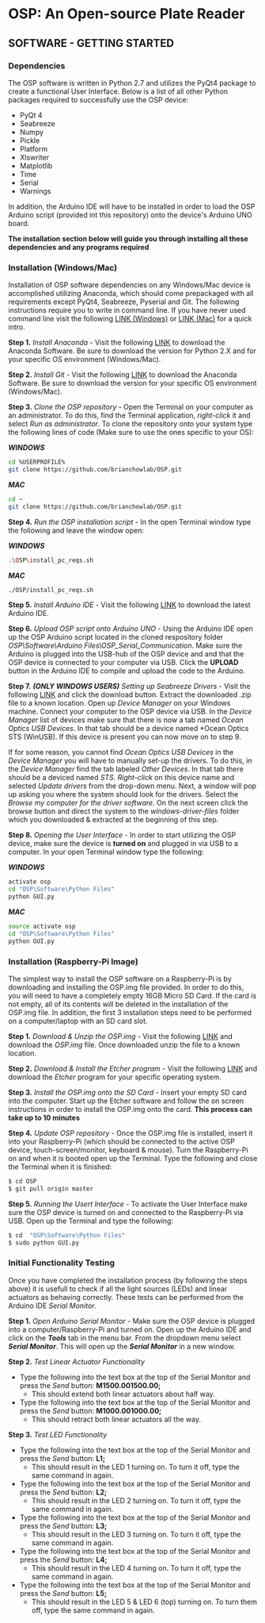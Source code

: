 # OSP: An Open-source Plate Reader 

## SOFTWARE - GETTING STARTED 
### Dependencies
The OSP software is written in Python 2.7 and utilizes the PyQt4 package to create a functional User Interface.   Below is a list of all other Python packages required to successfully use the OSP device: 

* PyQt 4
* Seabreeze
* Numpy
*	Pickle
* Platform
* Xlswriter
*	Matplotlib
*	Time 
*	Serial
*	Warnings

In addition, the Arduino IDE will have to be installed in order to load the OSP Arduino script (provided int this repository) onto the device's Arduino UNO board. 

**The installation section below will guide you through installing all these dependencies and any programs required**


### Installation (Windows/Mac)
Installation of OSP software dependencies on any Windows/Mac device is accomplished utilizing Anaconda, which should come prepackaged with all requirements except PyQt4, Seabreeze, Pyserial and Git. The following instructions require you to write in command line. If you have never used command line visit the following [LINK (Windows)](https://www.makeuseof.com/tag/a-beginners-guide-to-the-windows-command-line/) or [LINK (Mac)](https://blog.teamtreehouse.com/introduction-to-the-mac-os-x-command-line) for a quick intro.

**Step 1.** *Install Anaconda* - Visit the following [LINK](https://www.anaconda.com/download/) to download the Anaconda Software. Be sure to download the version for Python 2.X and for your specific OS environment (Windows/Mac).

**Step 2.** *Install Git* - Visit the following [LINK](https://git-scm.com/download/win) to download the Anaconda Software. Be sure to download the version for your specific OS environment (Windows/Mac).

**Step 3.** *Clone the OSP repository* - Open the Terminal on your computer as an administrator. To do this, find the Terminal application, *right-click* it and select *Run as administrator*. To clone the repository onto your system type the following lines of code (Make sure to use the ones specific to your OS):

***WINDOWS***
```sh
cd %USERPROFILE%
git clone https://github.com/brianchowlab/OSP.git
```

***MAC***
```sh
cd ~
git clone https://github.com/brianchowlab/OSP.git
```

**Step 4.** *Run the OSP installation script* - In the open Terminal window type the following and leave the window open:

***WINDOWS***
```sh
.\OSP\install_pc_reqs.sh
```

***MAC***
```sh
./OSP/install_pc_reqs.sh
```

**Step 5.** *Install Arduino IDE* -  Visit the following [LINK](https://www.arduino.cc/en/Main/Software) to download the latest Arduino IDE. 

**Step 6.** *Upload OSP script onto Arduino UNO* - Using the Arduino IDE open up the OSP Arduino script located in the cloned respository folder *OSP\Software\Arduino Files\OSP_Serial_Communication*.  Make sure the Arduino is plugged into the USB-hub of the OSP device and and that the OSP device is connected to your computer via USB.  Click the **UPLOAD** button in the Arduino IDE to compile and upload the code to the Arduino.

**Step 7.** ***(ONLY WINDOWS USERS)*** *Setting up Seabreeze Drivers* - Visit the following [LINK](https://github.com/ap--/python-seabreeze/blob/master/misc/windows-driver-files.zip) and click the download button.  Extract the downloaded .zip file to a known location. Open up *Device Manager* on your Windows machine. Connect your computer to the OSP device via USB. In the  *Device Manager* list of devices make sure that there is now a tab named *Ocean Optics USB Devices*. In that tab should be a device named *Ocean Optics STS (WinUSB). If this device is present you can now move on to step 9.

If for some reason, you cannot find *Ocean Optics USB Devices* in the *Device Manager* you will have to manually set-up the drivers. To do this, in the *Device Manager* find the tab labeled *Other Devices*.  In that tab there should be a deviced named *STS*. *Right-click* on this device name and selected *Update drivers* from the drop-down menu. Next, a window will pop up asking you where the system should look for the drivers. Select the *Browse my computer for the driver software*.  On the next screen click the browse button and direct the system to the *windows-driver-files* folder which you downloaded & extracted at the beginning of this step.

**Step 8.** *Opening the User Interface* - In order to start utilizing the OSP device, make sure the device is **turned on** and plugged in via USB to a computer.  In your open Terminal window type the following:

***WINDOWS***
```sh
activate osp
cd "OSP\Software\Python Files"
python GUI.py
```

***MAC***
```sh
source activate osp
cd "OSP\Software\Python Files"
python GUI.py
```

### Installation (Raspberry-Pi Image)
The simplest way to install the OSP software on a Raspberry-Pi is by downloading and installing the OSP.img file provided. In order to do this, you will need to have a completely empty 16GB Micro SD Card. If the card is not empty, all of its contents will be deleted in the installation of the OSP.img file. In addition, the first 3 installation steps need to be performed on a computer/laptop with an SD card slot. 

**Step 1.** *Download & Unzip the OSP.img* - Visit the following [LINK](https://www.dropbox.com/s/7g2e63knupe5y7j/osp_rasp.img?dl=0) and download the *OSP.img* file. Once downloaded unzip the file to a known location. 

**Step 2.** *Download & Install the Etcher program* - Visit the following [LINK](https://www.balena.io/etcher/) and download the *Etcher* program for your specific operating system. 

**Step 3.** *Install the OSP.img onto the SD Card* - Insert your empty SD card into the computer. Start up the Etcher software and follow the on screen instructions in order to install the OSP.img onto the card. **This process can take up to 10 minutes**

**Step 4.** *Update OSP repository* - Once the OSP.img file is installed, insert it into your Raspberry-Pi (which should be connected to the active OSP device, touch-screen/monitor, keyboard & mouse). Turn the Raspberry-Pi on and when it is booted open up the Terminal. Type the following and close the Terminal when it is finished:
```sh
$ cd OSP
$ git pull origin master
```
**Step 5.** *Running the Usert Interface* - To activate the User Interface make sure the OSP device is turned on and connected to the Raspberry-Pi via USB. Open up the Terminal and type the following:
```sh
$ cd  "OSP\Software\Python Files"
$ sudo python GUI.py
```

### Initial Functionality Testing
Once you have completed the installation process (by following the steps above) it is usefull to check if all the light sources (LEDs) and linear actuators as behaving correctly. These tests can be performed from the Arduino IDE *Serial Monitor*. 

**Step 1.** *Open Arduino Serial Monitor* - Make sure the OSP device is plugged into a computer/Raspberry-Pi and turned on. Open up the Arduino IDE and click on the ***Tools*** tab in the menu bar. From the dropdown menu select ***Serial Monitor***. This will open up the ***Serial Monitor*** in a new window. 

**Step 2.** *Test Linear Actuator Functionality* 
* Type the following into the text box at the top of the Serial Monitor and press the *Send* button: **M1500.001500.00;** 
  * This should extend both linear actuators about half way. 
* Type the following into the text box at the top of the Serial Monitor and press the *Send* button: **M1000.001000.00;** 
  * This should retract both linear actuators all the way. 
  
**Step 3.** *Test LED Functionality* 
* Type the following into the text box at the top of the Serial Monitor and press the *Send* button: **L1;** 
  * This should result in the LED 1 turning on. To turn it off, type the same command in again.   
* Type the following into the text box at the top of the Serial Monitor and press the *Send* button: **L2;** 
  * This should result in the LED 2 turning on. To turn it off, type the same command in again.   
* Type the following into the text box at the top of the Serial Monitor and press the *Send* button: **L3;** 
  * This should result in the LED 3 turning on. To turn it off, type the same command in again.
* Type the following into the text box at the top of the Serial Monitor and press the *Send* button: **L4;** 
  * This should result in the LED 4 turning on. To turn it off, type the same command in again.
* Type the following into the text box at the top of the Serial Monitor and press the *Send* button: **L5;** 
  * This should result in the LED 5 & LED 6 (top) turning on. To turn them off, type the same command in again.



